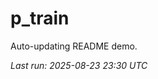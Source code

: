 # p_train

Auto-updating README demo.

<!--START_SECTION:status-->
_Last run: 2025-08-23 23:30 UTC_
<!--END_SECTION:status-->


















































































